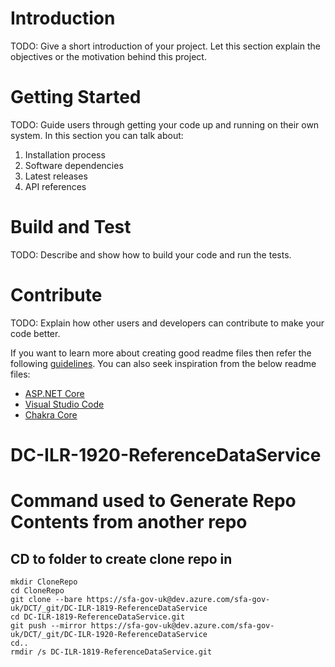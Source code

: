 # Introduction 
TODO: Give a short introduction of your project. Let this section explain the objectives or the motivation behind this project. 

# Getting Started
TODO: Guide users through getting your code up and running on their own system. In this section you can talk about:
1.	Installation process
2.	Software dependencies
3.	Latest releases
4.	API references

# Build and Test
TODO: Describe and show how to build your code and run the tests. 

# Contribute
TODO: Explain how other users and developers can contribute to make your code better. 

If you want to learn more about creating good readme files then refer the following [guidelines](https://www.visualstudio.com/en-us/docs/git/create-a-readme). You can also seek inspiration from the below readme files:
- [ASP.NET Core](https://github.com/aspnet/Home)
- [Visual Studio Code](https://github.com/Microsoft/vscode)
- [Chakra Core](https://github.com/Microsoft/ChakraCore)


# DC-ILR-1920-ReferenceDataService

# Command used to Generate Repo Contents from another repo

## CD to folder to create clone repo in

```
mkdir CloneRepo
cd CloneRepo
git clone --bare https://sfa-gov-uk@dev.azure.com/sfa-gov-uk/DCT/_git/DC-ILR-1819-ReferenceDataService
cd DC-ILR-1819-ReferenceDataService.git
git push --mirror https://sfa-gov-uk@dev.azure.com/sfa-gov-uk/DCT/_git/DC-ILR-1920-ReferenceDataService
cd.. 
rmdir /s DC-ILR-1819-ReferenceDataService.git
```